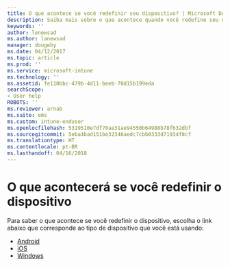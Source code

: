 ```yaml
---
title: O que acontece se você redefinir seu dispositivo? | Microsoft Docs
description: Saiba mais sobre o que acontece quando você redefine seu dispositivo para cada uma das plataformas com suporte do Intune.
keywords: ''
author: lenewsad
ms.author: lanewsad
manager: dougeby
ms.date: 04/12/2017
ms.topic: article
ms.prod: ''
ms.service: microsoft-intune
ms.technology: ''
ms.assetid: fe110bbc-479b-4d11-beeb-70d15b199eda
searchScope:
- User help
ROBOTS: ''
ms.reviewer: arnab
ms.suite: ems
ms.custom: intune-enduser
ms.openlocfilehash: 5319510e7df70ae31ae94550b64988b78f632dbf
ms.sourcegitcommit: 5eba4bad151be32346aedc7cbb0333d71934f8cf
ms.translationtype: HT
ms.contentlocale: pt-BR
ms.lasthandoff: 04/16/2018
---
```

# <a name="what-happens-if-you-reset-your-device"></a>O que acontecerá se você redefinir o dispositivo

Para saber o que acontece se você redefinir o dispositivo, escolha o link abaixo que corresponde ao tipo de dispositivo que você está usando:

- [Android](what-happens-if-you-reset-your-device-using-the-company-portal-android.md)
- [iOS](what-happens-if-you-reset-your-device-using-the-company-portal-ios.md)
- [Windows](what-happens-if-you-reset-your-device-using-the-company-portal-windows.md)
